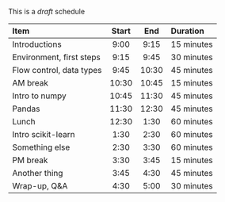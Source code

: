 This is a _draft_ schedule

| Item | Start | End | Duration |
|:------|:-----:|:-----:|:----------|
| Introductions | 9:00 | 9:15 | 15 minutes |
| Environment, first steps | 9:15 | 9:45 | 30 minutes |
| Flow control, data types | 9:45 | 10:30 | 45 minutes |
| AM break | 10:30 | 10:45 | 15 minutes |
| Intro to numpy | 10:45 | 11:30  | 45 minutes |
| Pandas  | 11:30 | 12:30     | 45 minutes |
| Lunch | 12:30 | 1:30 | 60 minutes
| Intro scikit-learn | 1:30 | 2:30   | 60 minutes |
| Something else | 2:30 | 3:30 | 60 minutes |
| PM break | 3:30 | 3:45 | 15 minutes |
| Another thing | 3:45 | 4:30 | 45 minutes |
| Wrap-up, Q&A | 4:30 | 5:00 | 30 minutes |
